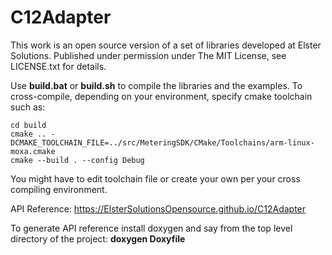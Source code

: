 C12Adapter
==========

This work is an open source version of a set of libraries developed at Elster Solutions.
Published under permission under The MIT License, see LICENSE.txt for details.

Use **build.bat** or **build.sh** to compile the libraries and the examples.
To cross-compile, depending on your environment, specify cmake toolchain such as:
```
cd build
cmake .. -DCMAKE_TOOLCHAIN_FILE=../src/MeteringSDK/CMake/Toolchains/arm-linux-moxa.cmake
cmake --build . --config Debug
```
You might have to edit toolchain file or create your own per your cross compiling environment.

API Reference: https://ElsterSolutionsOpensource.github.io/C12Adapter

To generate API reference install doxygen and say from the top level directory of the project: **doxygen Doxyfile**
